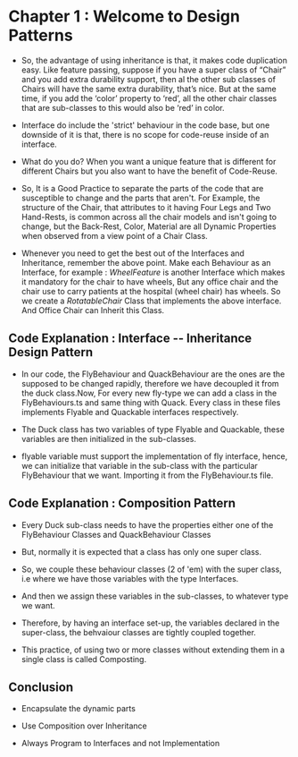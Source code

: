 # Chapter 1 : Welcome to Design Patterns 

 -  So, the advantage of using inheritance is that, it makes code duplication easy. Like feature passing, suppose if you have a super class of “Chair” and you add extra durability support, then al the other sub classes of  Chairs will have the same extra durability, that’s nice. But at the same time, if you add the ‘color’ property to ‘red’, all the other chair classes that are sub-classes to this would also be ‘red’ in color. 

 - Interface do include the 'strict' behaviour in the code base, but one downside of it is that, there is no scope for code-reuse inside of an interface.  

 - What do you do? When you want a unique feature that is different for different Chairs but you also want to have the benefit of Code-Reuse. 

 - So, It is a Good Practice to separate the parts of the code that are susceptible to change and the parts that aren't. For Example, the structure of the Chair, that attributes to it having Four Legs and Two Hand-Rests, is common across all the chair models and isn't going to change, but the Back-Rest, Color, Material are all Dynamic Properties when observed from a view point of a Chair Class. 

 - Whenever you need to get the best out of the Interfaces and Inheritance, remember the above point. Make each Behaviour as an Interface, for example : *WheelFeature* is another Interface which makes it mandatory for the chair to have wheels, But any office chair and the chair use to carry patients at the hospital (wheel chair) has wheels. So we create a *RotatableChair* Class that implements the above interface. And Office Chair can Inherit this Class.   



 ## Code Explanation : Interface -- Inheritance Design Pattern 

 - In our code, the FlyBehaviour and QuackBehaviour are the ones are the supposed to be changed rapidly, therefore we have decoupled it from the duck class.Now, For every new fly-type we can add a class in the FlyBehaviours.ts and same thing with Quack. Every class in these files implements Flyable and Quackable interfaces respectively. 

 - The Duck class has two variables of type Flyable and Quackable, these variables are then initialized in the sub-classes. 

 - flyable variable must support the implementation of fly interface, hence, we can initialize that variable in the sub-class with the particular  FlyBehaviour that we want. Importing it from the FlyBehaviour.ts file. 



 ## Code Explanation : Composition Pattern 

 - Every Duck sub-class needs to have the properties either one of the FlyBehaviour Classes and QuackBehaviour Classes 

 - But, normally it is expected that a class has only one super class. 

 - So, we couple these behaviour classes (2 of 'em) with the super class, i.e where we have those variables with the type Interfaces. 

 - And then we assign these variables in the sub-classes, to whatever type we want. 

 - Therefore, by having an interface set-up, the variables declared in the super-class, the behvaiour classes are tightly coupled together.  

 - This practice, of using two or more classes without extending them in a single class is called Composting.  



 ## Conclusion   

 * Encapsulate the dynamic parts 

 * Use Composition over Inheritance 

 * Always Program to Interfaces and not Implementation







